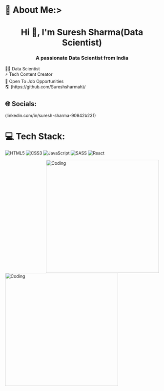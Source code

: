 # 💫 About Me:>
<h1 align="center">Hi 👋, I'm Suresh Sharma(Data Scientist)</h1>
<h3 align="center">A passionate Data Scientist from India</h3>
👨‍💻 Data Scientist <br>⚡ Tech Content Creator<br>💼 Open To Job Opportunities<br>🌎 (https://github.com/Sureshsharmah)/ <br>


## 🌐 Socials:
(linkedin.com/in/suresh-sharma-90942b231)

# 💻 Tech Stack:
![HTML5](https://img.shields.io/badge/html5-%23E34F26.svg?style=for-the-badge&logo=html5&logoColor=white) ![CSS3](https://img.shields.io/badge/css3-%231572B6.svg?style=for-the-badge&logo=css3&logoColor=white) ![JavaScript](https://img.shields.io/badge/javascript-%23323330.svg?style=for-the-badge&logo=javascript&logoColor=%23F7DF1E) ![SASS](https://img.shields.io/badge/SASS-hotpink.svg?style=for-the-badge&logo=SASS&logoColor=white) ![React](https://img.shields.io/badge/react-%2320232a.svg?style=for-the-badge&logo=react&logoColor=%2361DAFB)

<img align="right" alt="Coding" width="370" src="https://media.tenor.com/rePDfDWO3XoAAAAd/hacking.gif">
<img align="left" alt="Coding" width="370" src="![image](https://github.com/Sureshsharmah/Sureshsharmah/assets/152634588/68841874-d695-4b48-8c34-3f6bbfafd26a)">
